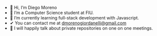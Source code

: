 - 👋 Hi, I’m Diego Moreno
- 👀 I’m a Computer Science student at FIU.
- 🌱 I’m currently learning full-stack development with Javascript.
- ✔  You can contact me at dmorenogiordanelli@gmail.com
- 🎈 I will happily talk about private repositories on one on one meetings.
